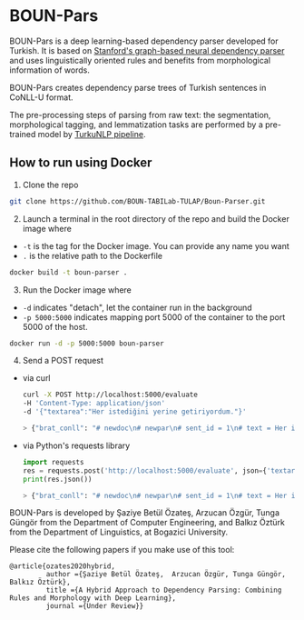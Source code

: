 # BOUN-Pars

BOUN-Pars is a deep learning-based dependency parser developed for Turkish. It is based on [Stanford's graph-based neural dependency parser](https://github.com/tdozat/Parser-v2) and uses linguistically oriented rules and benefits from morphological information of words.

BOUN-Pars creates dependency parse trees of Turkish sentences in CoNLL-U format.

The pre-processing steps of parsing from raw text: the segmentation, morphological tagging, and lemmatization tasks are performed by a pre-trained model by [TurkuNLP pipeline](https://turkunlp.org/Turku-neural-parser-pipeline/).

## How to run using Docker
1. Clone the repo
```bash
git clone https://github.com/BOUN-TABILab-TULAP/Boun-Parser.git
```
2. Launch a terminal in the root directory of the repo and build the Docker image where
- `-t` is the tag for the Docker image. You can provide any name you want
- `.` is the relative path to the Dockerfile 
```bash
docker build -t boun-parser .
```
3. Run the Docker image where
- `-d` indicates "detach", let the container run in the background
- `-p 5000:5000` indicates mapping port 5000 of the container to the port 5000 of the host.
```bash
docker run -d -p 5000:5000 boun-parser
```
4. Send a POST request
- via curl
    ```bash
    curl -X POST http://localhost:5000/evaluate 
   -H 'Content-Type: application/json' 
   -d '{"textarea":"Her istediğini yerine getiriyordum."}'

   > {"brat_conll": "# newdoc\n# newpar\n# sent_id = 1\n# text = Her istedi\u011fini yerine getiriyordum.\n1\tHer\ther\tDET\tDet\t_\t2\tdet\t_\t_\n2\tistedi\u011fini\tiste\tVERB\tVerb\tAspect=Perf|Case=Acc|Mood=Ind|Number[psor]=Sing|Person[psor]=3|Polarity=Pos|Tense=Past|VerbForm=Part\t3\tobj\t_\t_\n3\tyerine\tyer\tNOUN\tNoun\tCase=Dat|Number=Sing|Number[psor]=Sing|Person=3|Person[psor]=3\t0\troot\t_\t_\n4\tgetiriyordum\tgetir\tVERB\tVerb\tAspect=Prog|Mood=Ind|Number=Sing|Person=1|Polarity=Pos|Polite=Infm|Tense=Past\t3\tcompound\t_\tSpaceAfter=No\n5\t.\t.\tPUNCT\tPunc\t_\t3\tpunct\t_\tSpacesAfter=\\n\n\n\n\n"}
    ```
- via Python's requests library
    ```python
    import requests
    res = requests.post('http://localhost:5000/evaluate', json={'textarea':'Her istediğini yerine getiriyordum.'})
    print(res.json())

    > {"brat_conll": "# newdoc\n# newpar\n# sent_id = 1\n# text = Her istedi\u011fini yerine getiriyordum.\n1\tHer\ther\tDET\tDet\t_\t2\tdet\t_\t_\n2\tistedi\u011fini\tiste\tVERB\tVerb\tAspect=Perf|Case=Acc|Mood=Ind|Number[psor]=Sing|Person[psor]=3|Polarity=Pos|Tense=Past|VerbForm=Part\t3\tobj\t_\t_\n3\tyerine\tyer\tNOUN\tNoun\tCase=Dat|Number=Sing|Number[psor]=Sing|Person=3|Person[psor]=3\t0\troot\t_\t_\n4\tgetiriyordum\tgetir\tVERB\tVerb\tAspect=Prog|Mood=Ind|Number=Sing|Person=1|Polarity=Pos|Polite=Infm|Tense=Past\t3\tcompound\t_\tSpaceAfter=No\n5\t.\t.\tPUNCT\tPunc\t_\t3\tpunct\t_\tSpacesAfter=\\n\n\n\n\n"}
    ```

BOUN-Pars is developed by Şaziye Betül Özateş, Arzucan Özgür, Tunga Güngör from the Department of Computer Engineering, and Balkız Öztürk from the Department of Linguistics, at Bogazici University. 

Please cite the following papers if you make use of this tool:

```
@article{ozates2020hybrid,
         author ={Şaziye Betül Özateş,  Arzucan Özgür, Tunga Güngör, Balkız Öztürk},
         title ={A Hybrid Approach to Dependency Parsing: Combining Rules and Morphology with Deep Learning},
         journal ={Under Review}}
```
